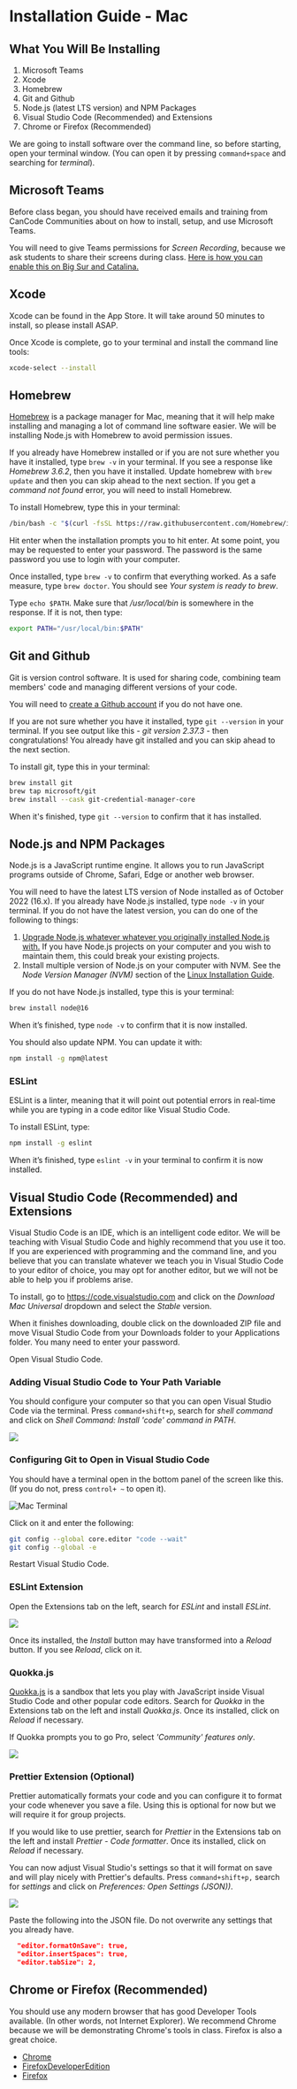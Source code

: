 # Installation Guide - Mac

## What You Will Be Installing

1. Microsoft Teams
2. Xcode
3. Homebrew
4. Git and Github
5. Node.js (latest LTS version) and NPM Packages
6. Visual Studio Code (Recommended) and Extensions
7. Chrome or Firefox (Recommended)

We are going to install software over the command line, so before starting, open your terminal window. (You can open it by pressing `command+space` and searching for _terminal_).

## Microsoft Teams

Before class began, you should have received emails and training from CanCode Communities about on how to install, setup, and use Microsoft Teams.

You will need to give Teams permissions for _Screen Recording_, because we ask students to share their screens during class. [Here is how you can enable this on Big Sur and Catalina.](https://www.marquette.edu/microsoft-teams/teams-macos-access.php)

## Xcode

Xcode can be found in the App Store. It will take around 50 minutes to install, so please install ASAP.

Once Xcode is complete, go to your terminal and install the command line tools:

```bash
xcode-select --install
```

## Homebrew

[Homebrew](https://brew.sh/) is a package manager for Mac, meaning that it will help make installing and managing a lot of command line software easier. We will be installing Node.js with Homebrew to avoid permission issues.

If you already have Homebrew installed or if you are not sure whether you have it installed, type `brew -v` in your terminal. If you see a response like _Homebrew 3.6.2_, then you have it installed. Update homebrew with `brew update` and then you can skip ahead to the next section. If you get a _command not found_ error, you will need to install Homebrew.

To install Homebrew, type this in your terminal:

```bash
/bin/bash -c "$(curl -fsSL https://raw.githubusercontent.com/Homebrew/install/HEAD/install.sh)"
```

Hit enter when the installation prompts you to hit enter. At some point, you may be requested to enter your password. The password is the same password you use to login with your computer.

Once installed, type `brew -v` to confirm that everything worked. As a safe measure, type `brew doctor`. You should see _Your system is ready to brew_.

Type `echo $PATH`. Make sure that _/usr/local/bin_ is somewhere in the response. If it is not, then type:

```bash
export PATH="/usr/local/bin:$PATH"
```

## Git and Github

Git is version control software. It is used for sharing code, combining team members' code and managing different versions of your code.

You will need to [create a Github account](https://github.com/signup?ref_cta=Sign+up&ref_loc=header+logged+out&ref_page=%2F&source=header-home) if you do not have one.

If you are not sure whether you have it installed, type `git --version` in your terminal. If you see output like this - _git version 2.37.3_ - then congratulations! You already have git installed and you can skip ahead to the next section.

To install git, type this in your terminal:

```bash
brew install git
brew tap microsoft/git
brew install --cask git-credential-manager-core
```

When it's finished, type `git --version` to confirm that it has installed.

## Node.js and NPM Packages

Node.js is a JavaScript runtime engine. It allows you to run JavaScript programs outside of Chrome, Safari, Edge or another web browser.

You will need to have the latest LTS version of Node installed as of October 2022 (16.x). If you already have Node.js installed, type `node -v` in your terminal. If you do not have the latest version, you can do one of the following to things:

1. [Upgrade Node.js whatever whatever you originally installed Node.js with.](https://flaviocopes.com/how-to-update-node/) If you have Node.js projects on your computer and you wish to maintain them, this could break your existing projects.
2. Install multiple version of Node.js on your computer with NVM. See the _Node Version Manager (NVM)_ section of the [Linux Installation Guide](InstallationGuideLinuxAndNVM.md).

If you do not have Node.js installed, type this is your terminal:

```bash
brew install node@16
```

When it’s finished, type `node -v` to confirm that it is now installed.

You should also update NPM. You can update it with:

```bash
npm install -g npm@latest
```

### ESLint

ESLint is a linter, meaning that it will point out potential errors in real-time while you are typing in a code editor like Visual Studio Code.

To install ESLint, type:

```bash
npm install -g eslint
```

When it’s finished, type `eslint -v` in your terminal to confirm it is now installed.

## Visual Studio Code (Recommended) and Extensions

Visual Studio Code is an IDE, which is an intelligent code editor. We will be teaching with Visual Studio Code and highly recommend that you use it too. If you are experienced with programming and the command line, and you believe that you can translate whatever we teach you in Visual Studio Code to your editor of choice, you may opt for another editor, but we will not be able to help you if problems arise.

To install, go to https://code.visualstudio.com and click on the _Download Mac Universal_ dropdown and select the _Stable_ version.

When it finishes downloading, double click on the downloaded ZIP file and move Visual Studio Code from your Downloads folder to your Applications folder. You many need to enter your password.

Open Visual Studio Code.

### Adding Visual Studio Code to Your Path Variable

You should configure your computer so that you can open Visual Studio Code via the terminal. Press `command+shift+p`, search for _shell command_ and click on _Shell Command: Install 'code' command in PATH_.

![](install-screens/vscode-mac-path.png)

### Configuring Git to Open in Visual Studio Code

You should have a terminal open in the bottom panel of the screen like this. (If you do not, press `control+ ~` to open it).

![Mac Terminal](install-screens/terminal-mac.png)

Click on it and enter the following:

```bash
git config --global core.editor "code --wait"
git config --global -e
```

Restart Visual Studio Code.

### ESLint Extension

Open the Extensions tab on the left, search for _ESLint_ and install _ESLint_.

![](install-screens/vscode-eslint.png)

Once its installed, the _Install_ button may have transformed into a _Reload_ button. If you see _Reload_, click on it.

### Quokka.js

[Quokka.js](https://quokkajs.com/docs/?editor=vsc) is a sandbox that lets you play with JavaScript inside Visual Studio Code and other popular code editors. Search for _Quokka_ in the Extensions tab on the left and install _Quokka.js_. Once its installed, click on _Reload_ if necessary.

If Quokka prompts you to go Pro, select _'Community' features only_.

![](install-screens/vscode-quokka-prompt.png)

### Prettier Extension (Optional)

Prettier automatically formats your code and you can configure it to format your code whenever you save a file. Using this is optional for now but we will require it for group projects.

If you would like to use prettier, search for _Prettier_ in the Extensions tab on the left and install _Prettier - Code formatter_. Once its installed, click on _Reload_ if necessary.

You can now adjust Visual Studio's settings so that it will format on save and will play nicely with Prettier's defaults. Press `command+shift+p,` search for _settings_ and click on _Preferences: Open Settings (JSON))_.

![](install-screens/settings-search.png)

Paste the following into the JSON file. Do not overwrite any settings that you already have.

```json
  "editor.formatOnSave": true,
  "editor.insertSpaces": true,
  "editor.tabSize": 2,
```

## Chrome or Firefox (Recommended)

You should use any modern browser that has good Developer Tools available. (In other words, not Internet Explorer). We recommend Chrome because we will be demonstrating Chrome's tools in class. Firefox is also a great choice.

- [Chrome](https://www.google.com/chrome/)
- [FirefoxDeveloperEdition](https://www.mozilla.org/en-US/firefox/developer/)
- [Firefox](https://www.mozilla.org/en-US/firefox/)
